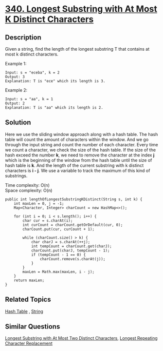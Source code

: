 # [340. Longest Substring with At Most K Distinct Characters](https://leetcode.com/problems/longest-substring-with-at-most-k-distinct-characters)

## Description

Given a string, find the length of the longest substring T that contains at most k distinct characters.

Example 1:

```
Input: s = "eceba", k = 2
Output: 3
Explanation: T is "ece" which its length is 3.
```

Example 2:

```
Input: s = "aa", k = 1
Output: 2
Explanation: T is "aa" which its length is 2.
```

## Solution

Here we use the sliding window approach along with a hash table. The hash table will count the amount of characters within the window. And we go through the input string and count the number of each character. Every time we count a character, we check the size of the hash table. If the size of the hash exceed the number **k**, we need to remove the character at the index **j** which is the beginning of the window from the hash table until the size of hash table is **k**. And the length of the current substring with k distinct characters is **i - j**. We use a variable to track the maximum of this kind of substrings.

Time complexity: O(n)<br>
Space complexity: O(n)

```
public int lengthOfLongestSubstringKDistinct(String s, int k) {
    int maxLen = 0, j = -1;
    Map<Character, Integer> charCount = new HashMap<>();

    for (int i = 0; i < s.length(); i++) {
        char cur = s.charAt(i);
        int curCount = charCount.getOrDefault(cur, 0);
        charCount.put(cur, curCount + 1);

        while (charCount.size() > k) {
            char charJ = s.charAt(++j);
            int tempCount = charCount.get(charJ);
            charCount.put(charJ, tempCount - 1);
            if (tempCount - 1 == 0) {
                charCount.remove(s.charAt(j));
            }
        }
        maxLen = Math.max(maxLen, i - j);
    }
    return maxLen;
}
```

## Related Topics

[Hash Table](https://leetcode.com/tag/hash-table/) , [String](https://leetcode.com/tag/string/) 

## Similar Questions

[Longest Substring with At Most Two Distinct Characters](https://leetcode.com/problems/longest-substring-with-at-most-two-distinct-characters/), [Longest Repeating Character Replacement](https://leetcode.com/problems/longest-repeating-character-replacement/)
